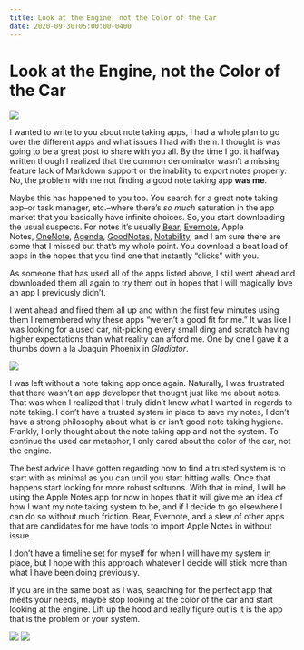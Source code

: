 ```yaml
---
title: Look at the Engine, not the Color of the Car
date: 2020-09-30T05:00:00-0400
---
```


# Look at the Engine, not the Color of the Car

![](https://jeffperry.b-cdn.net/430a45acde.jpg)

I wanted to write to you about note taking apps, I had a whole plan to go over the different apps and what issues I had with them. I thought is was going to be a great post to share with you all. By the time I got it halfway written though I realized that the common denominator wasn’t a missing feature lack of Markdown support or the inability to export notes properly. No, the problem with me not finding a good note taking app **was me**.

Maybe this has happened to you too. You search for a great note taking app–or task manager, etc.–where there’s _so much_ saturation in the app market that you basically have infinite choices. So, you start downloading the usual suspects. For notes it’s usually [Bear](https://bear.app/), [Evernote](https://evernote.com/), Apple Notes, [OneNote](https://www.onenote.com/signin?wdorigin=ondc), [Agenda](https://agenda.com/), [GoodNotes](https://www.goodnotes.com/), [Notability](https://www.gingerlabs.com/), and I am sure there are some that I missed but that’s my whole point. You download a boat load of apps in the hopes that you find one that instantly “clicks” with you.

As someone that has used all of the apps listed above, I still went ahead and downloaded them all again to try them out in hopes that I will magically love an app I previously didn’t.

I went ahead and fired them all up and within the first few minutes using them I remembered why these apps “weren’t a good fit for me.” It was like I was looking for a used car, nit-picking every small ding and scratch having higher expectations than what reality can afford me. One by one I gave it a thumbs down a la Joaquin Phoenix in _Gladiator_.

![](https://jeffperry.b-cdn.net/8e993c6060.jpg)

I was left without a note taking app once again. Naturally, I was frustrated that there wasn’t an app developer that thought just like me about notes. That was when I realized that I truly didn’t know what I wanted in regards to note taking. I don’t have a trusted system in place to save my notes, I don’t have a strong philosophy about what is or isn’t good note taking hygiene. Frankly, I only thought about the note taking app and not the system. To continue the used car metaphor, I only cared about the color of the car, not the engine.

The best advice I have gotten regarding how to find a trusted system is to start with as minimal as you can until you start hitting walls. Once that happens start looking for more robust soltuons. With that in mind, I will be using the Apple Notes app for now in hopes that it will give me an idea of how I want my note taking system to be, and if I decide to go elsewhere I can do so without much friction. Bear, Evernote, and a slew of other apps that are candidates for me have tools to import Apple Notes in without issue. 

I don’t have a timeline set for myself for when I will have my system in place, but I hope with this approach whatever I decide will stick more than what I have been doing previously.

If you are in the same boat as I was, searching for the perfect app that meets your needs, maybe stop looking at the color of the car and start looking at the engine. Lift up the hood and really figure out is it is the app that is the problem or your system.

![](uploads/2023/430a45acde.jpg) ![](uploads/2023/8e993c6060.jpg)